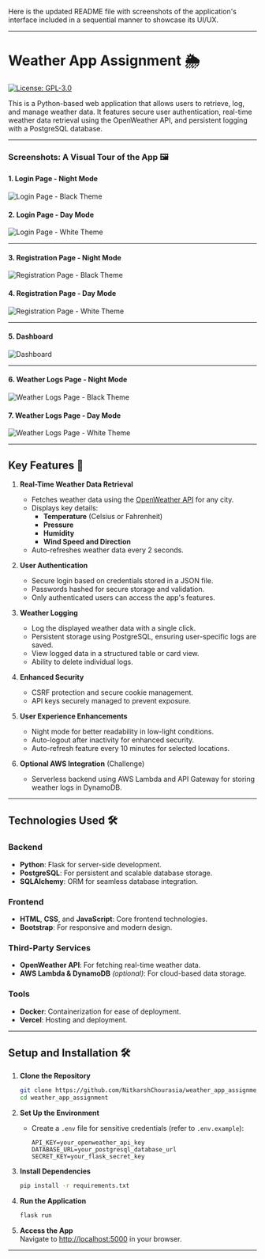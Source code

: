 Here is the updated README file with screenshots of the application's interface included in a sequential manner to showcase its UI/UX.

---

# **Weather App Assignment 🌦️**

[![License: GPL-3.0](https://img.shields.io/badge/License-GPL%20v3-blue.svg)](LICENSE)

This is a Python-based web application that allows users to retrieve, log, and manage weather data. It features secure user authentication, real-time weather data retrieval using the OpenWeather API, and persistent logging with a PostgreSQL database.

---

### **Screenshots: A Visual Tour of the App** 🖼️

#### **1. Login Page - Night Mode**
![Login Page - Black Theme](static/images/static_README/login_page_black_theme.png)

#### **2. Login Page - Day Mode**
![Login Page - White Theme](static/images/static_README/login_page_white_theme.png)

---

#### **3. Registration Page - Night Mode**
![Registration Page - Black Theme](static/images/static_README/register_page_black_theme.png)

#### **4. Registration Page - Day Mode**
![Registration Page - White Theme](static/images/static_README/register_page_white_theme.png)

---

#### **5. Dashboard**
![Dashboard](static/images/static_README/dashboard_page.png)

---

#### **6. Weather Logs Page - Night Mode**
![Weather Logs Page - Black Theme](static/images/static_README/weather_logs_page_black_theme.png)

#### **7. Weather Logs Page - Day Mode**
![Weather Logs Page - White Theme](static/images/static_README/weather_logs_page_white_theme.png)

---

## **Key Features** 🚀

1. **Real-Time Weather Data Retrieval**

   - Fetches weather data using the [OpenWeather API](https://openweathermap.org/current) for any city.
   - Displays key details:
     - **Temperature** (Celsius or Fahrenheit)
     - **Pressure**
     - **Humidity**
     - **Wind Speed and Direction**
   - Auto-refreshes weather data every 2 seconds.

2. **User Authentication**

   - Secure login based on credentials stored in a JSON file.
   - Passwords hashed for secure storage and validation.
   - Only authenticated users can access the app's features.

3. **Weather Logging**

   - Log the displayed weather data with a single click.
   - Persistent storage using PostgreSQL, ensuring user-specific logs are saved.
   - View logged data in a structured table or card view.
   - Ability to delete individual logs.

4. **Enhanced Security**

   - CSRF protection and secure cookie management.
   - API keys securely managed to prevent exposure.

5. **User Experience Enhancements**

   - Night mode for better readability in low-light conditions.
   - Auto-logout after inactivity for enhanced security.
   - Auto-refresh feature every 10 minutes for selected locations.

6. **Optional AWS Integration** (Challenge)
   - Serverless backend using AWS Lambda and API Gateway for storing weather logs in DynamoDB.

---

## **Technologies Used** 🛠️

### **Backend**

- **Python**: Flask for server-side development.
- **PostgreSQL**: For persistent and scalable database storage.
- **SQLAlchemy**: ORM for seamless database integration.

### **Frontend**

- **HTML**, **CSS**, and **JavaScript**: Core frontend technologies.
- **Bootstrap**: For responsive and modern design.

### **Third-Party Services**

- **OpenWeather API**: For fetching real-time weather data.
- **AWS Lambda & DynamoDB** _(optional)_: For cloud-based data storage.

### **Tools**

- **Docker**: Containerization for ease of deployment.
- **Vercel**: Hosting and deployment.

---

## **Setup and Installation** 🛠️

1. **Clone the Repository**

   ```bash
   git clone https://github.com/NitkarshChourasia/weather_app_assignment.git
   cd weather_app_assignment
   ```

2. **Set Up the Environment**

   - Create a `.env` file for sensitive credentials (refer to `.env.example`):
     ```plaintext
     API_KEY=your_openweather_api_key
     DATABASE_URL=your_postgresql_database_url
     SECRET_KEY=your_flask_secret_key
     ```

3. **Install Dependencies**

   ```bash
   pip install -r requirements.txt
   ```

4. **Run the Application**

   ```bash
   flask run
   ```

5. **Access the App**  
   Navigate to [http://localhost:5000](http://localhost:5000) in your browser.

---
<!-- 

weather_app/
│
├── app/                       # Application core
│   ├── __init__.py            # App factory and initialization
│   ├── models.py              # Database models
│   ├── routes/                # Blueprint routes
│   │   ├── __init__.py        # Blueprint initialization
│   │   ├── auth.py            # Authentication routes (login/register)
│   │   ├── dashboard.py       # Dashboard-related routes
│   │   └── weather_logs.py    # Weather logging routes
│   ├── services/              # Service layer (e.g., API integrations)
│   │   ├── __init__.py        # Service initialization
│   │   └── weather_api.py     # OpenWeather API interactions
│   ├── utils/                 # Helper functions
│   │   ├── __init__.py        # Utility initialization
│   │   ├── logger.py          # Logging utilities
│   │   └── data_handler.py    # User and data manipulation utilities
│   ├── static/                # Static files (CSS, JS, Images)
│   │   ├── images/            # Images used in the app
│   │   ├── scripts/           # JavaScript files
│   │   └── styles/            # CSS stylesheets
│   └── templates/             # HTML templates
│       ├── layout.html        # Base template for consistent layout
│       ├── dashboard.html     # Dashboard page
│       ├── login.html         # Login page
│       ├── register.html      # Registration page
│       └── weather_logs.html  # Weather logs page
│
├── data/                      # Data-related files
│   └── users.json             # Mock user data for authentication
│
├── logs/                      # Log files
│   └── app.log                # Application log file
│
├── tests/                     # Unit and integration tests
│   ├── __init__.py            # Test suite initialization
│   ├── test_auth.py           # Tests for authentication
│   ├── test_weather_api.py    # Tests for weather API integration
│   └── test_weather_logs.py   # Tests for weather logging
│
├── migrations/                # Database migration scripts
│   └── (Auto-generated files by Flask-Migrate)
│
├── .env                       # Environment variables (ignored in Git)
├── .gitignore                 # Files and directories to be ignored by Git
├── LICENSE                    # License file
├── README.md                  # Project documentation
├── requirements.txt           # Python dependencies
├── secret_key_generator.py    # Script to generate Flask secret keys
└── wsgi.py                    # WSGI entry point for deployment -->
